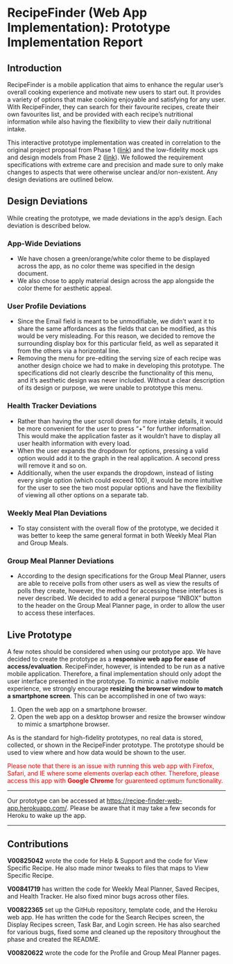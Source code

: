 # RecipeFinder (Web App Implementation): Prototype Implementation Report
## Introduction
RecipeFinder is a mobile application that aims to enhance the regular user’s overall cooking experience and motivate new users to start out. It provides a variety of options that make cooking enjoyable and satisfying for any user. With RecipeFinder, they can search for their favourite recipes, create their own favourites list, and be provided with each recipe’s nutritional information while also having the flexibility to view their daily nutritional intake.

This interactive prototype implementation was created in correlation to the original project proposal from Phase 1 (<a href="https://sites.google.com/view/seng-310" target="_blank">link</a>) and the low-fidelity mock ups and design models from Phase 2 (<a href="https://sites.google.com/view/seng310-recipefinder/home" target="_blank">link</a>). 
We followed the requirement specifications with extreme care and precision and made sure to only make changes to aspects that were otherwise unclear and/or non-existent. Any design deviations are outlined below.  

## Design Deviations
While creating the prototype, we made deviations in the app’s design. Each deviation is described below. 

### App-Wide Deviations
* We have chosen a green/orange/white color theme to be displayed across the app, as no color theme was specified in the design document.
* We also chose to apply material design across the app alongside the color theme for aesthetic appeal.

### User Profile Deviations
* Since the Email field is meant to be unmodifiable, we didn’t want it to share the same affordances as the fields that can be modified, as this would be very misleading. For this reason, we decided to remove the surrounding display box for this particular field, as well as separated it from the others via a horizontal line. 
* Removing the menu for pre-editing the serving size of each recipe was another design choice we had to make in developing this prototype. The specifications did not clearly describe the functionality of this menu, and it’s aesthetic design was never included. Without a clear description of its design or purpose, we were unable to prototype this menu.  

### Health Tracker Deviations
* Rather than having the user scroll down for more intake details, it would be more convenient for the user to press “+” for further information. This would make the application faster as it wouldn’t have to display all user health information with every load.
* When the user expands the dropdown for options, pressing a valid option would add it to the graph in the real application. A second press will remove it and so on.
* Additionally, when the user expands the dropdown, instead of listing every single option (which could exceed 100), it would be more intuitive for the user to see the two most popular options and have the flexibility of viewing all other options on a separate tab. 

### Weekly Meal Plan Deviations
* To stay consistent with the overall flow of the prototype, we decided it was better to keep the same general format in both Weekly Meal Plan and Group Meals.  

### Group Meal Planner Deviations
* According to the design specifications for the Group Meal Planner, users are able to receive polls from other users as well as view the results of polls they create, however, the method for accessing these interfaces is never described. We decided to add a general purpose “INBOX” button to the header on the Group Meal Planner page, in order to allow the user to access these interfaces.

## Live Prototype
A few notes should be considered when using our prototype app. We have decided to create the prototype as a **responsive web app for ease of access/evaluation**. RecipeFinder, however, is intended to be run as a native mobile application. Therefore, a final implementation should only adopt the user interface presented in the prototype. To mimic a native mobile experience, we strongly encourage **resizing the browser window to match a smartphone screen**. This can be accomplished in one of two ways: 
1. Open the web app on a smartphone browser. 
2. Open the web app on a desktop browser and resize the browser window to mimic a smartphone browser.

As is the standard for high-fidelity prototypes, no real data is stored, collected, or shown in the RecipeFinder prototype. The prototype should be used to view where and how data would be shown to the user.

<span style="color:red;">Please note that there is an issue with running this web app with Firefox, Safari, and IE where some elements overlap each other. Therefore, please access this app with <b>Google Chrome</b> for guarenteed optimum functionality.</span>

---

Our prototype can be accessed at <a target="_blank" href="https://recipe-finder-web-app.herokuapp.com/">https://recipe-finder-web-app.herokuapp.com/</a>. Please be aware that it may take a few seconds for Heroku to wake up the app.

---

## Contributions
**V00825042** wrote the code for Help & Support and the code for View Specific Recipe. He also made minor tweaks to files that maps to View Specific Recipe.

**V00841719** has written the code for Weekly Meal Planner, Saved Recipes, and Health Tracker. He also fixed minor bugs across other files.

**V00822365** set up the GitHub repository, template code, and the Heroku web app. He has written the code for the Search Recipes screen, the Display Recipes screen, Task Bar, and Login screen. He has also searched for various bugs, fixed some and cleaned up the repository throughout the phase and created the README. 

**V00820622** wrote the code for the Profile and Group Meal Planner pages. 

